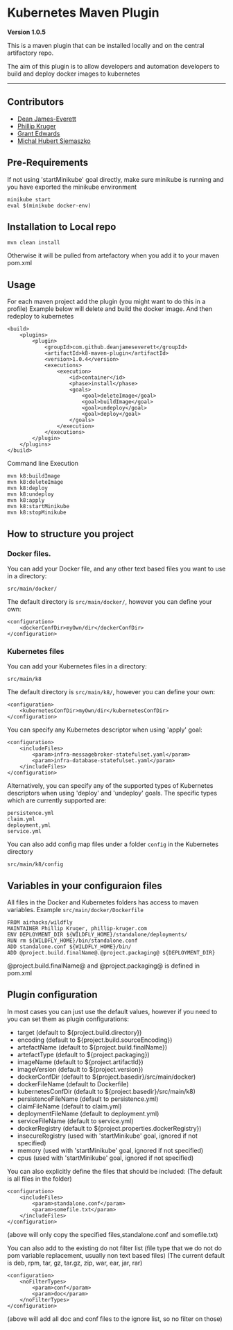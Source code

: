# Kubernetes Maven Plugin

**Version 1.0.5**

This is a maven plugin that can be installed locally and 
on the central artifactory repo.

The aim of this plugin is to allow developers and automation developers
to build and deploy docker images to kubernetes

---

## Contributors

* [Dean James-Everett](https://github.com/deanjameseverett)
* [Phillip Kruger](https://github.com/phillip-kruger)
* [Grant Edwards](grant@symcoiq.com)
* [Michal Hubert Siemaszko](https://ideas.into.software/)

## Pre-Requirements

If not using 'startMinikube' goal directly, make sure minikube is running and you have exported the minikube environment

	minikube start	
	eval $(minikube docker-env)

## Installation to Local repo 

    mvn clean install

Otherwise it will be pulled from artefactory when you add it to your maven pom.xml

## Usage

For each maven project add the plugin (you might want to do this in a profile)
Example below will delete and build the docker image. And then redeploy to kubernetes
    
    <build>
        <plugins>
            <plugin>
                <groupId>com.github.deanjameseverett</groupId>
                <artifactId>k8-maven-plugin</artifactId>
                <version>1.0.4</version>
                <executions>
                    <execution>
                        <id>container</id>
                        <phase>install</phase>
                        <goals>
                            <goal>deleteImage</goal>
                            <goal>buildImage</goal>
                            <goal>undeploy</goal>
                            <goal>deploy</goal>
                        </goals>
                    </execution>
                </executions>
            </plugin>
        </plugins>
    </build>

Command line Execution

    mvn k8:buildImage
    mvn k8:deleteImage
    mvn k8:deploy
    mvn k8:undeploy
    mvn k8:apply
    mvn k8:startMinikube
    mvn k8:stopMinikube
    
## How to structure you project

### Docker files.

You can add your Docker file, and any other text based files you want to use in a directory:

    src/main/docker/

The default directory is `src/main/docker/`, however you can define your own:

    <configuration>
        <dockerConfDir>myOwn/dir</dockerConfDir>
    </configuration>

### Kubernetes files

You can add your Kubernetes files in a directory:

    src/main/k8

The default directory is `src/main/k8/`, however you can define your own:

    <configuration>
        <kubernetesConfDir>myOwn/dir</kubernetesConfDir>
    </configuration>
    
You can specify any Kubernetes descriptor when using 'apply' goal:

	<configuration>
		<includeFiles>
			<param>infra-messagebroker-statefulset.yaml</param>
			<param>infra-database-statefulset.yaml</param>
		</includeFiles>
	</configuration>									
    
Alternatively, you can specify any of the supported types of Kubernetes descriptors when using 'deploy' and 'undeploy' goals. The specific types which are currently supported are:

    persistence.yml
    claim.yml
    deployment,yml
    service.yml
    
You can also add config map files under a folder `config` in the Kubernetes directory

    src/main/k8/config
    
## Variables in your configuraion files

All files in the Docker and Kubernetes folders has access to maven variables. 
Example `src/main/docker/Dockerfile`

    FROM airhacks/wildfly
    MAINTAINER Phillip Kruger, phillip-kruger.com
    ENV DEPLOYMENT_DIR ${WILDFLY_HOME}/standalone/deployments/
    RUN rm ${WILDFLY_HOME}/bin/standalone.conf
    ADD standalone.conf ${WILDFLY_HOME}/bin/
    ADD @project.build.finalName@.@project.packaging@ ${DEPLOYMENT_DIR}

@project.build.finalName@ and @project.packaging@ is defined in pom.xml

## Plugin configuration

In most cases you can just use the default values, however if you need to you can set them as plugin configurations:

* target (default to ${project.build.directory})
* encoding (default to ${project.build.sourceEncoding})
* artefactName (default to ${project.build.finalName})
* artefactType (default to ${project.packaging})
* imageName (default to ${project.artifactId})
* imageVersion (default to ${project.version})
* dockerConfDir (default to ${project.basedir}/src/main/docker)
* dockerFileName (default to Dockerfile)
* kubernetesConfDir (default to ${project.basedir}/src/main/k8)
* persistenceFileName (default to persistence.yml)
* claimFileName (default to claim.yml)
* deploymentFileName (default to deployment.yml)
* serviceFileName (default to service.yml)
* dockerRegistry (default to ${project.properties.dockerRegistry})
* insecureRegistry (used with 'startMinikube' goal, ignored if not specified)
* memory (used with 'startMinikube' goal, ignored if not specified)
* cpus (used with 'startMinikube' goal, ignored if not specified)

You can also explicitly define the files that should be included:
(The default is all files in the folder)

    <configuration>
        <includeFiles>
            <param>standalone.conf</param>
            <param>somefile.txt</param>
        </includeFiles>
    </configuration>

(above will only copy the specified files,standalone.conf and somefile.txt)

You can also add to the existing do not filter list (file type that we do not do pom variable replacement, usually non text based files)
(The current default is deb, rpm, tar, gz, tar.gz, zip, war, ear, jar, rar)

    <configuration>
        <noFilterTypes>
            <param>conf</param>
            <param>doc</param>
        </noFilterTypes>
    </configuration>

(above will add all doc and conf files to the ignore list, so no filter on those)
